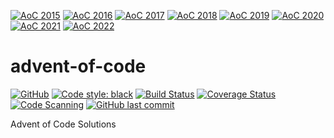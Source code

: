 [![AoC 2015](https://img.shields.io/badge/2015-★_36-c5d208)](https://adventofcode.com/2015)
[![AoC 2016](https://img.shields.io/badge/2016-★_4-ec683f)](https://adventofcode.com/2016)
[![AoC 2017](https://img.shields.io/badge/2017-★_24-bcb01b)](https://adventofcode.com/2017)
[![AoC 2018](https://img.shields.io/badge/2018-★_1-e35f42)](https://adventofcode.com/2018)
[![AoC 2019](https://img.shields.io/badge/2019-★_6-f26e3c)](https://adventofcode.com/2019)
[![AoC 2020](https://img.shields.io/badge/2020-★_0-9f9f9f)](https://adventofcode.com/2020)
[![AoC 2021](https://img.shields.io/badge/2021-★_50-44cc11)](https://adventofcode.com/2021)
[![AoC 2022](https://img.shields.io/badge/2022-★_18-b7a521)](https://adventofcode.com/2022)
# advent-of-code

[![GitHub](https://img.shields.io/github/license/NimVek/advent-of-code)](https://github.com/NimVek/advent-of-code/blob/main/LICENSE)
[![Code style: black](https://img.shields.io/badge/code%20style-black-black)](https://github.com/psf/black)
[![Build Status](https://img.shields.io/github/actions/workflow/status/NimVek/advent-of-code/ci.yml?branch=main)](https://github.com/NimVek/advent-of-code/actions/workflows/ci.yml)
[![Coverage Status](https://img.shields.io/codecov/c/github/NimVek/advent-of-code)](https://codecov.io/gh/NimVek/advent-of-code/)
[![Code Scanning](https://img.shields.io/github/actions/workflow/status/NimVek/advent-of-code/analyse.yml?branch=main&label=code%20scanning)](https://github.com/NimVek/advent-of-code/security/code-scanning/)
[![GitHub last commit](https://img.shields.io/github/last-commit/NimVek/advent-of-code)](https://github.com/NimVek/advent-of-code/commits/main)

Advent of Code Solutions
